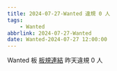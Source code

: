 ```yaml
---
title: 2024-07-27-Wanted 違規 0 人
tags:
    - Wanted
abbrlink: 2024-07-27-Wanted
date: Wanted-2024-07-27 12:00:00
---
```

Wanted 板 [板規連結](https://www.ptt.cc/bbs/Wanted/M.1608829773.A.D3B.html)
昨天違規 0 人
